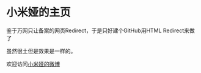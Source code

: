 # 小米娅的主页

鉴于万网只让备案的网页Redirect，于是只好建个GitHub用HTML Redirect来做了

虽然很土但是效果是一样的。

欢迎访问[小米娅的微博](http://weibo.com/u/2923707144)
